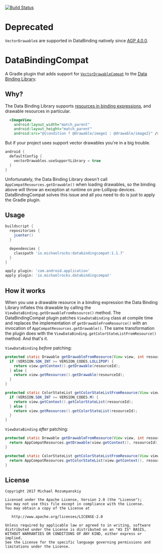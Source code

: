 [![Build Status](https://travis-ci.org/MichaelRocks/DataBindingCompat.svg?branch=master)](https://travis-ci.org/MichaelRocks/DataBindingCompat)

Deprecated
==========

`VectorDrawable`s are supported in DataBinding natively since [AGP 4.0.0](https://issuetracker.google.com/issues/123427765).

DataBindingCompat
=================

A Gradle plugin that adds support for
[`VectorDrawableCompat`](https://developer.android.com/reference/android/support/graphics/drawable/VectorDrawableCompat.html)
to the [Data Binding Library](https://developer.android.com/topic/libraries/data-binding/index.html).

Why?
----

The Data Binding Library supports
[resources in binding expressions](https://developer.android.com/topic/libraries/data-binding/index.html#resources),
and drawable resources in particular.

```xml
  <ImageView
    android:layout_width="match_parent"
    android:layout_height="match_parent"
    android:src="@{condition ? @drawable/image1 : @drawable/image2}" />
```

But if your project uses support vector drawables you're in a big trouble.

```groovy
android {  
  defaultConfig {  
    vectorDrawables.useSupportLibrary = true  
  }  
} 
```

Unfortunately, the Data Binding Library doesn't call `AppCompatResources.getDrawable()` when loading drawables, so the
binding above will throw an exception at runtime on pre-Lollipop devices. DataBindingCompat solves this issue and all
you need to do is just to apply the Gradle plugin.

Usage
-----

```groovy
buildscript {
  repositories {
    jcenter()
  }

  dependencies {
    classpath 'io.michaelrocks:databindingcompat:1.1.7'
  }
}

apply plugin: 'com.android.application'
apply plugin: 'io.michaelrocks.databindingcompat'
```

How it works
------------

When you use a drawable resource in a binding expression the Data Binding Library inflates this drawable by calling
the `ViewDataBinding.getDrawableFromResource()` method. The DataBindingCompat plugin patches `ViewDataBinding` class at
compile time and replaces the implementation of `getDrawableFromResource()` with an invocation of
`AppCompatResources.getDrawable()`. The same transformation the plugin does with the
`ViewDataBinding.getColorStateListFromResource()` method. And that's it.

`ViewDataBinding` *before* patching: 
```java
protected static Drawable getDrawableFromResource(View view, int resourceId) {
  if (VERSION.SDK_INT >= VERSION_CODES.LOLLIPOP) {
    return view.getContext().getDrawable(resourceId);
  } else {
    return view.getResources().getDrawable(resourceId);
  }
}

protected static ColorStateList getColorStateListFromResource(View view, int resourceId) {
  if (VERSION.SDK_INT >= VERSION_CODES.M) {
    return view.getContext().getColorStateList(resourceId);
  } else {
    return view.getResources().getColorStateList(resourceId);
  }
}
```

`ViewDataBinding` *after* patching: 
```java
protected static Drawable getDrawableFromResource(View view, int resourceId) {
  return AppCompatResources.getDrawable(view.getContext(), resourceId));
}

protected static ColorStateList getColorStateListFromResource(View view, int resourceId) {
  return AppCompatResources.getColorStateList(view.getContext(), resourceId));
}
```

License
-------

    Copyright 2017 Michael Rozumyanskiy

    Licensed under the Apache License, Version 2.0 (the "License");
    you may not use this file except in compliance with the License.
    You may obtain a copy of the License at

       http://www.apache.org/licenses/LICENSE-2.0

    Unless required by applicable law or agreed to in writing, software
    distributed under the License is distributed on an "AS IS" BASIS,
    WITHOUT WARRANTIES OR CONDITIONS OF ANY KIND, either express or implied.
    See the License for the specific language governing permissions and
    limitations under the License.
